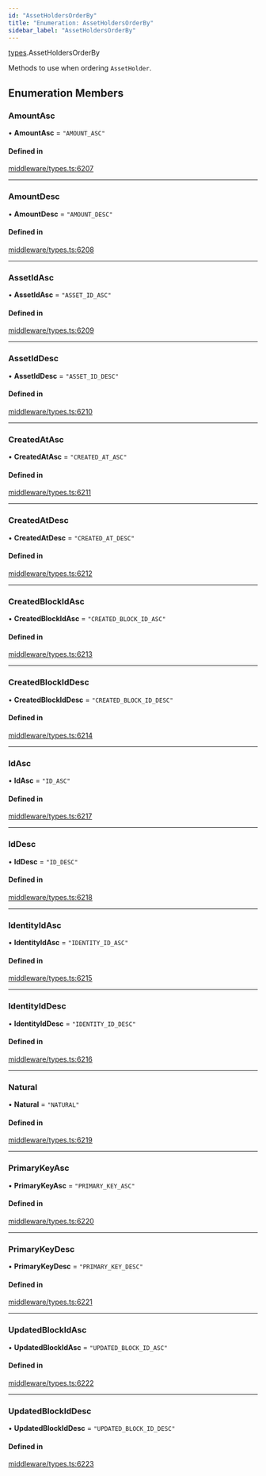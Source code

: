 ```yaml
---
id: "AssetHoldersOrderBy"
title: "Enumeration: AssetHoldersOrderBy"
sidebar_label: "AssetHoldersOrderBy"
---
```


[types](../../../modules/Types/Types.md).AssetHoldersOrderBy

Methods to use when ordering `AssetHolder`.

## Enumeration Members

### AmountAsc

• **AmountAsc** = ``"AMOUNT_ASC"``

#### Defined in

[middleware/types.ts:6207](https://github.com/PolymeshAssociation/polymesh-sdk/blob/c8da9dfce/src/middleware/types.ts#L6207)

___

### AmountDesc

• **AmountDesc** = ``"AMOUNT_DESC"``

#### Defined in

[middleware/types.ts:6208](https://github.com/PolymeshAssociation/polymesh-sdk/blob/c8da9dfce/src/middleware/types.ts#L6208)

___

### AssetIdAsc

• **AssetIdAsc** = ``"ASSET_ID_ASC"``

#### Defined in

[middleware/types.ts:6209](https://github.com/PolymeshAssociation/polymesh-sdk/blob/c8da9dfce/src/middleware/types.ts#L6209)

___

### AssetIdDesc

• **AssetIdDesc** = ``"ASSET_ID_DESC"``

#### Defined in

[middleware/types.ts:6210](https://github.com/PolymeshAssociation/polymesh-sdk/blob/c8da9dfce/src/middleware/types.ts#L6210)

___

### CreatedAtAsc

• **CreatedAtAsc** = ``"CREATED_AT_ASC"``

#### Defined in

[middleware/types.ts:6211](https://github.com/PolymeshAssociation/polymesh-sdk/blob/c8da9dfce/src/middleware/types.ts#L6211)

___

### CreatedAtDesc

• **CreatedAtDesc** = ``"CREATED_AT_DESC"``

#### Defined in

[middleware/types.ts:6212](https://github.com/PolymeshAssociation/polymesh-sdk/blob/c8da9dfce/src/middleware/types.ts#L6212)

___

### CreatedBlockIdAsc

• **CreatedBlockIdAsc** = ``"CREATED_BLOCK_ID_ASC"``

#### Defined in

[middleware/types.ts:6213](https://github.com/PolymeshAssociation/polymesh-sdk/blob/c8da9dfce/src/middleware/types.ts#L6213)

___

### CreatedBlockIdDesc

• **CreatedBlockIdDesc** = ``"CREATED_BLOCK_ID_DESC"``

#### Defined in

[middleware/types.ts:6214](https://github.com/PolymeshAssociation/polymesh-sdk/blob/c8da9dfce/src/middleware/types.ts#L6214)

___

### IdAsc

• **IdAsc** = ``"ID_ASC"``

#### Defined in

[middleware/types.ts:6217](https://github.com/PolymeshAssociation/polymesh-sdk/blob/c8da9dfce/src/middleware/types.ts#L6217)

___

### IdDesc

• **IdDesc** = ``"ID_DESC"``

#### Defined in

[middleware/types.ts:6218](https://github.com/PolymeshAssociation/polymesh-sdk/blob/c8da9dfce/src/middleware/types.ts#L6218)

___

### IdentityIdAsc

• **IdentityIdAsc** = ``"IDENTITY_ID_ASC"``

#### Defined in

[middleware/types.ts:6215](https://github.com/PolymeshAssociation/polymesh-sdk/blob/c8da9dfce/src/middleware/types.ts#L6215)

___

### IdentityIdDesc

• **IdentityIdDesc** = ``"IDENTITY_ID_DESC"``

#### Defined in

[middleware/types.ts:6216](https://github.com/PolymeshAssociation/polymesh-sdk/blob/c8da9dfce/src/middleware/types.ts#L6216)

___

### Natural

• **Natural** = ``"NATURAL"``

#### Defined in

[middleware/types.ts:6219](https://github.com/PolymeshAssociation/polymesh-sdk/blob/c8da9dfce/src/middleware/types.ts#L6219)

___

### PrimaryKeyAsc

• **PrimaryKeyAsc** = ``"PRIMARY_KEY_ASC"``

#### Defined in

[middleware/types.ts:6220](https://github.com/PolymeshAssociation/polymesh-sdk/blob/c8da9dfce/src/middleware/types.ts#L6220)

___

### PrimaryKeyDesc

• **PrimaryKeyDesc** = ``"PRIMARY_KEY_DESC"``

#### Defined in

[middleware/types.ts:6221](https://github.com/PolymeshAssociation/polymesh-sdk/blob/c8da9dfce/src/middleware/types.ts#L6221)

___

### UpdatedBlockIdAsc

• **UpdatedBlockIdAsc** = ``"UPDATED_BLOCK_ID_ASC"``

#### Defined in

[middleware/types.ts:6222](https://github.com/PolymeshAssociation/polymesh-sdk/blob/c8da9dfce/src/middleware/types.ts#L6222)

___

### UpdatedBlockIdDesc

• **UpdatedBlockIdDesc** = ``"UPDATED_BLOCK_ID_DESC"``

#### Defined in

[middleware/types.ts:6223](https://github.com/PolymeshAssociation/polymesh-sdk/blob/c8da9dfce/src/middleware/types.ts#L6223)
